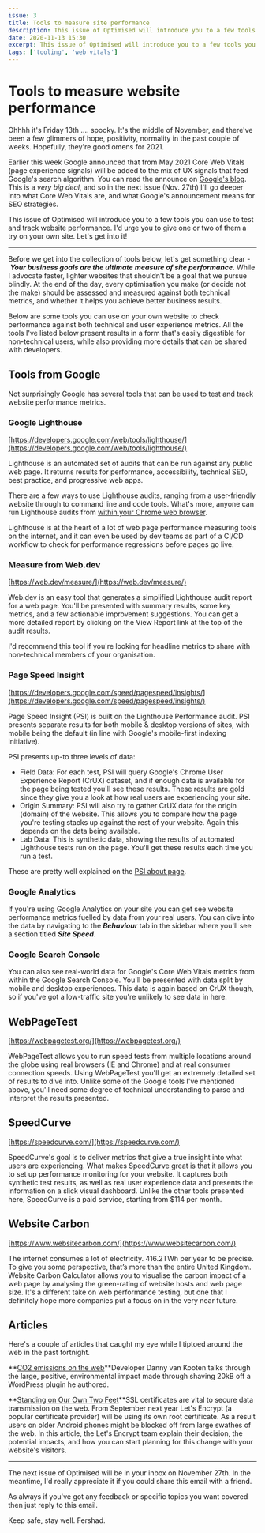 ```yaml
---
issue: 3
title: Tools to measure site performance
description: This issue of Optimised will introduce you to a few tools you can use to test and track website performance.
date: 2020-11-13 15:30
excerpt: This issue of Optimised will introduce you to a few tools you can use to test and track website performance. I'd urge you to give one or two of them a try on your own site. Let's get into it!
tags: ['tooling', 'web vitals']
---
```

# **Tools to measure website performance**

Ohhhh it's Friday 13th .... spooky. It's the middle of November, and there've been a few glimmers of hope, positivity, normality in the past couple of weeks. Hopefully, they're good omens for 2021.

Earlier this week Google announced that from May 2021 Core Web Vitals (page experience signals) will be added to the mix of UX signals that feed Google's search algorithm. You can read the announce on [Google's blog](https://webmasters.googleblog.com/2020/11/timing-for-page-experience.html). This is a *very big deal*, and so in the next issue (Nov. 27th) I'll go deeper into what Core Web Vitals are, and what Google's announcement means for SEO strategies.

This issue of Optimised will introduce you to a few tools you can use to test and track website performance. I'd urge you to give one or two of them a try on your own site. Let's get into it!

***

Before we get into the collection of tools below, let's get something clear - ***Your business goals are the ultimate measure of site performance***. While I advocate faster, lighter websites that shouldn't be a goal that we pursue blindly. At the end of the day, every optimisation you make (or decide not the make) should be assessed and measured against both technical metrics, and whether it helps you achieve better business results.

Below are some tools you can use on your own website to check performance against both technical and user experience metrics. All the tools I've listed below present results in a form that's easily digestible for non-technical users, while also providing more details that can be shared with developers.

## **Tools from Google**

Not surprisingly Google has several tools that can be used to test and track website performance metrics.

### **Google Lighthouse**

[https://developers.google.com/web/tools/lighthouse/](https://developers.google.com/web/tools/lighthouse/)

Lighthouse is an automated set of audits that can be run against any public web page. It returns results for performance, accessibility, technical SEO, best practice, and progressive web apps.

There are a few ways to use Lighthouse audits, ranging from a user-friendly website through to command line and code tools. What's more, anyone can run Lighthouse audits from [within your Chrome web browser](https://developers.google.com/web/tools/lighthouse/#devtools).

Lighthouse is at the heart of a lot of web page performance measuring tools on the internet, and it can even be used by dev teams as part of a CI/CD workflow to check for performance regressions before pages go live.

### **Measure from Web.dev**

[https://web.dev/measure/](https://web.dev/measure/)

Web.dev is an easy tool that generates a simplified Lighthouse audit report for a web page. You'll be presented with summary results, some key metrics, and a few actionable improvement suggestions. You can get a more detailed report by clicking on the View Report link at the top of the audit results.

I'd recommend this tool if you're looking for headline metrics to share with non-technical members of your organisation.

### **Page Speed Insight**

[https://developers.google.com/speed/pagespeed/insights/](https://developers.google.com/speed/pagespeed/insights/)

Page Speed Insight (PSI) is built on the Lighthouse Performance audit. PSI presents separate results for both mobile & desktop versions of sites, with mobile being the default (in line with Google's mobile-first indexing initiative).

PSI presents up-to three levels of data:

- Field Data: For each test, PSI will query Google's Chrome User Experience Report (CrUX) dataset, and if enough data is available for the page being tested you'll see these results. These results are gold since they give you a look at how real users are experiencing your site.
- Origin Summary: PSI will also try to gather CrUX data for the origin (domain) of the website. This allows you to compare how the page you're testing stacks up against the rest of your website. Again this depends on the data being available.
- Lab Data: This is synthetic data, showing the results of automated Lighthouse tests run on the page. You'll get these results each time you run a test.

These are pretty well explained on the [PSI about page](https://developers.google.com/speed/docs/insights/v5/about).

### **Google Analytics**

If you're using Google Analytics on your site you can get see website performance metrics fuelled by data from your real users. You can dive into the data by navigating to the ***Behaviour*** tab in the sidebar where you'll see a section titled ***Site Speed***.

### **Google Search Console**

You can also see real-world data for Google's Core Web Vitals metrics from within the Google Search Console. You'll be presented with data split by mobile and desktop experiences. This data is again based on CrUX though, so if you've got a low-traffic site you're unlikely to see data in here.

## **WebPageTest**

[https://webpagetest.org/](https://webpagetest.org/)

WebPageTest allows you to run speed tests from multiple locations around the globe using real browsers (IE and Chrome) and at real consumer connection speeds. Using WebPageTest you'll get an extremely detailed set of results to dive into. Unlike some of the Google tools I've mentioned above, you'll need some degree of technical understanding to parse and interpret the results presented.

## **SpeedCurve**

[https://speedcurve.com/](https://speedcurve.com/)

SpeedCurve's goal is to deliver metrics that give a true insight into what users are experiencing. What makes SpeedCurve great is that it allows you to set up performance monitoring for your website. It captures both synthetic test results, as well as real user experience data and presents the information on a slick visual dashboard. Unlike the other tools presented here, SpeedCurve is a paid service, starting from $114 per month.

## **Website Carbon**

[https://www.websitecarbon.com/](https://www.websitecarbon.com/)

The internet consumes a lot of electricity. 416.2TWh per year to be precise. To give you some perspective, that’s more than the entire United Kingdom. Website Carbon Calculator allows you to visualise the carbon impact of a web page by analysing the green-rating of website hosts and web page size. It's a different take on web performance testing, but one that I definitely hope more companies put a focus on in the very near future.

## **Articles**

Here's a couple of articles that caught my eye while I tiptoed around the web in the past fortnight.

**[CO2 emissions on the web](https://dannyvankooten.com/website-carbon-emissions/)**Developer Danny van Kooten talks through the large, positive, environmental impact made through shaving 20kB off a WordPress plugin he authored.

**[Standing on Our Own Two Feet](https://letsencrypt.org/2020/11/06/own-two-feet.html)**SSL certificates are vital to secure data transmission on the web. From September next year Let's Encrypt (a popular certificate provider) will be using its own root certificate. As a result users on older Android phones might be blocked off from large swathes of the web. In this article, the Let's Encrypt team explain their decision, the potential impacts, and how you can start planning for this change with your website's visitors.

---

The next issue of Optimised will be in your inbox on November 27th. In the meantime, I'd really appreciate it if you could share this email with a friend.

As always if you've got any feedback or specific topics you want covered then just reply to this email.

Keep safe, stay well.
Fershad.